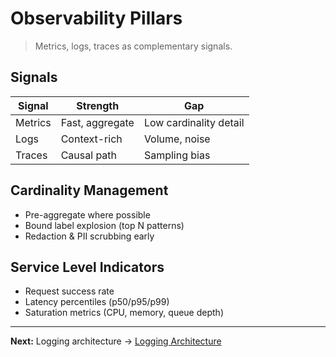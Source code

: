 # Observability Pillars

> Metrics, logs, traces as complementary signals.

## Signals
| Signal | Strength | Gap |
|--------|----------|-----|
| Metrics | Fast, aggregate | Low cardinality detail |
| Logs | Context-rich | Volume, noise |
| Traces | Causal path | Sampling bias |

## Cardinality Management
- Pre-aggregate where possible
- Bound label explosion (top N patterns)
- Redaction & PII scrubbing early

## Service Level Indicators
- Request success rate
- Latency percentiles (p50/p95/p99)
- Saturation metrics (CPU, memory, queue depth)

---
**Next:** Logging architecture → [Logging Architecture](logging.md)
